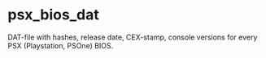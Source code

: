 # psx_bios_dat
DAT-file with hashes, release date, CEX-stamp, console versions for every PSX (Playstation, PSOne) BIOS.
